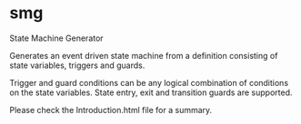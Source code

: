 # smg
State Machine Generator

Generates an event driven state machine from a definition consisting of state variables, triggers and guards.

Trigger and guard conditions can be any logical combination of conditions on the state variables. State entry, exit and transition 
guards are supported.

Please check the Introduction.html file for a summary.

